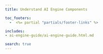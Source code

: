 ```yaml
---
title: Understand AI Engine Components

toc_footers:
  -  <%= partial "partials/footer-links" %>

includes:
- ai-engine-guide/ai-engine-guide.html.md

search: true
---
```

